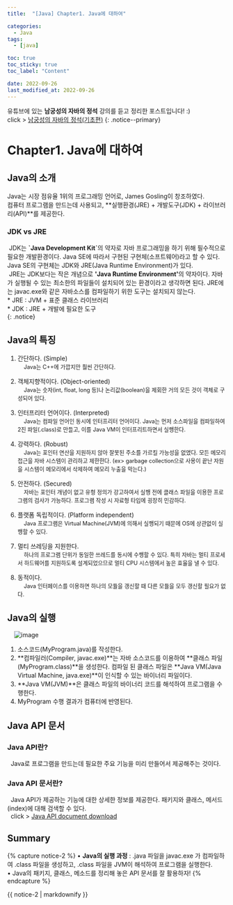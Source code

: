 ```yaml
---
title:  "[Java] Chapter1. Java에 대하여" 

categories:
  - Java
tags:
  - [java]

toc: true
toc_sticky: true
toc_label: "Content"

date: 2022-09-26
last_modified_at: 2022-09-26
---
```


유튜브에 있는 **남궁성의 자바의 정석** 강의를 듣고 정리한 포스트입니다! :)  
click > [남궁성의 자바의 정석(기초편)](https://www.youtube.com/playlist?list=PLW2UjW795-f6xWA2_MUhEVgPauhGl3xIp)
{: .notice--primary}

# Chapter1. Java에 대하여

## Java의 소개
 Java는 시장 점유율 1위의 프로그래밍 언어로, James Gosling이 창조하였다.<br>컴퓨터 프로그램을 만드는데 사용되고, **실행환경(JRE) + 개발도구(JDK) + 라이브러리(API)**를 제공한다. 

### JDK vs JRE
  <div>
    &nbsp;JDK는 <strong>`Java Development Kit`</strong>의 약자로 자바 프로그래밍을 하기 위해 필수적으로 필요한 개발환경이다. Java SE에 따라서 구현된 구현체(소프트웨어)라고 할 수 있다. Java SE의 구현체는 JDK와 JRE(Java Runtime Environment)가 있다.  
    <br>&nbsp;JRE는 JDK보다는 작은 개념으로 <Strong>'Java Runtime Environment'</strong>의 약자이다. 자바가 실행될 수 있는 최소한의 파일들이 설치되어 있는 환경이라고 생각하면 된다. JRE에는 javac.exe와 같은 자바소스를 컴파일하기 위한 도구는 설치되지 않는다.
    <br>* JRE : JVM + 표준 클래스 라이브러리
    <br>* JDK : JRE + 개발에 필요한 도구
  </div>
  {: .notice}


## Java의 특징

1) 간단하다. (Simple)  
   <span style="font-size: 0.9em">&nbsp;&nbsp;&nbsp;&nbsp;Java는 C++에 가깝지만 훨씬 간단하다.</span>  

2) 객체지향적이다. (Object-oriented)  
    <span style="font-size: 0.9em">&nbsp;&nbsp;&nbsp;&nbsp;Java는 숫자(int, float, long 등)나 논리값(boolean)을 제회한 거의 모든 것이 객체로 구성되어 있다. </span>  

3) 인터프리터 언어이다. (Interpreted)  
    <span style="font-size: 0.9em">&nbsp;&nbsp;&nbsp;&nbsp;Java는 컴파일 언어인 동시에 인터프리터 언어이다. Java는 먼저 소스파일을 컴파일하여 2진 파일(.class)로 만들고, 이를 Java VM이 인터프리트하면서 실행한다. </span>

4) 강력하다. (Robust)  
    <span style="font-size: 0.9em">&nbsp;&nbsp;&nbsp;&nbsp;Java는 포인터 연산을 지원하지 않아 잘못된 주소를 가르킬 가능성을 없앴다. 모든 메모리 접근을 자바 시스템이 관리하고 제한한다. (ex> garbage collection으로 사용이 끝난 자원을 시스템이 메모리에서 삭제하여 메모리 누출을 막는다.)</span>

5) 안전하다. (Secured)  
    <span style="font-size: 0.9em">&nbsp;&nbsp;&nbsp;&nbsp;자바는 포인터 개념이 없고 유형 정의가 강고하여서 실행 전에 클래스 파일을 이용한 프로그램의 검사가 가능하다. 프로그램 작성 시 자료형 타입에 굉장히 민감하다.</span>

5) 플랫폼 독립적이다. (Platform independent)  
    <span style="font-size: 0.9em">&nbsp;&nbsp;&nbsp;&nbsp;Java 프로그램은 Virtual Machine(JVM)에 의해서 실행되기 때문에 OS에 상관없이 실행할 수 있다. </span>

6) 멀티 쓰레딩을 지원한다.   
    <span style="font-size: 0.9em">&nbsp;&nbsp;&nbsp;&nbsp;하나의 프로그램 단위가 동일한 쓰레드를 동시에 수행할 수 있다. 특히 자바는 멀티 프로세서 하드웨어를 지원하도록 설계되었으므로 멀티 CPU 시스템에서 높은 효율을 낼 수 있다. </span>

7) 동적이다.   
    <span style="font-size: 0.9em">&nbsp;&nbsp;&nbsp;&nbsp;Java 인터페이스를 이용하면 하나의 모듈을 갱신할 때 다른 모듈을 모두 갱신할 필요가 없다.  </span>


## Java의 실행
&nbsp;&nbsp;&nbsp;&nbsp;![image](https://user-images.githubusercontent.com/68420044/192418139-087eb1ae-47f9-435b-8d5a-f72e25edbbcd.png) 


1. 소스코드(MyProgram.java)를 작성한다.
2. **컴파일러(Compiler, javac.exe)**는 자바 소스코드를 이용하여 **클래스 파일(MyProgram.class)**을 생성한다. 컴파일 된 클래스 파일은 **Java VM(Java Virtual Machine, java.exe)**이 인식할 수 있는 바이너리 파일이다.
3. **Java VM(JVM)**은 클래스 파일의 바이너리 코드를 해석하여 프로그램을 수행한다.
4. MyProgram 수행 결과가 컴퓨터에 반영된다.

## Java API 문서

### Java API란?
&nbsp;&nbsp;Java로 프로그램을 만드는데 필요한 주요 기능을 미리 만들어서 제공해주는 것이다. 

### Java API 문서란?
&nbsp;&nbsp;Java API가 제공하는 기능에 대한 상세한 정보를 제공한다. 패키지와 클래스, 메서드(index)에 대해 검색할 수 있다.  
&nbsp;&nbsp;click > [Java API document download](https://www.oracle.com/kr/java/technologies/javase-jdk8-doc-downloads.html)


## Summary
{% capture notice-2 %}
• **Java의 실행 과정** : .java 파일을 javac.exe 가 컴파일하여 .class 파일을 생성하고, .class 파일을 JVM이 해석하여 프로그램을 실행한다. <br>
• Java의 패키지, 클래스, 메소드를 정리해 놓은 API 문서를 잘 활용하자!
{% endcapture %}

<div class="notice--success">{{ notice-2 | markdownify }}</div>
